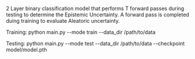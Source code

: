 2 Layer binary classification model that performs T forward passes during testing to determine the Epistemic Uncertainty. A forward pass is completed duing training to evaluate Aleatoric uncertainty.

Training:
python main.py --mode train --data_dir /path/to/data

Testing:
python main.py --mode test --data_dir /path/to/data --checkpoint model/model.pth
